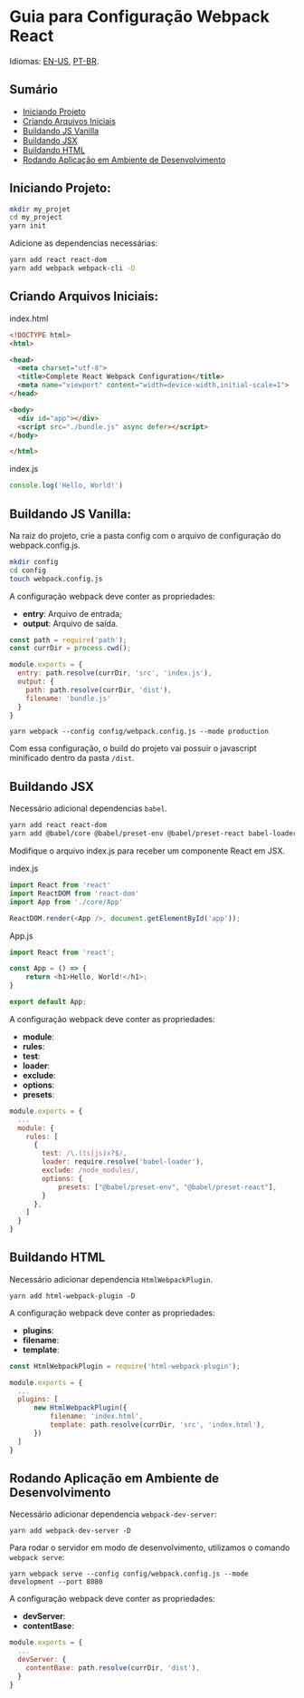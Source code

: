 # Guia para Configuração Webpack React

Idiomas: [EN-US](/react-typescript-webpack-config/blob/main/README.md), [PT-BR](/react-typescript-webpack-config/blob/main/README-pt-br.md).

## Sumário

- [Iniciando Projeto](#iniciando-projeto)
- [Criando Arquivos Iniciais](#criando-arquivos-iniciais)
- [Buildando JS Vanilla](#buildando-js-vanilla)
- [Buildando JSX](#buildando-jsx)
- [Buildando HTML](#buildando-html)
- [Rodando Aplicação em Ambiente de Desenvolvimento](#rodando-aplicação-em-ambiente-de-desenvolvimento)

## Iniciando Projeto:

```bash
mkdir my_projet
cd my_project
yarn init
```

Adicione as dependencias necessárias:

```bash
yarn add react react-dom
yarn add webpack webpack-cli -D
```

## Criando Arquivos Iniciais:

index.html

```html
<!DOCTYPE html>
<html>

<head>
  <meta charset="utf-8">
  <title>Complete React Webpack Configuration</title>
  <meta name="viewport" content="width=device-width,initial-scale=1">
</head>

<body>
  <div id="app"></div>
  <script src="./bundle.js" async defer></script>
</body>

</html>
```

index.js

```js
console.log('Hello, World!')
```

## Buildando JS Vanilla:

Na raiz do projeto, crie a pasta config com o arquivo de configuração do webpack.config.js.

```bash
mkdir config
cd config
touch webpack.config.js
```

A configuração webpack deve conter as propriedades:

- **entry**: Arquivo de entrada;
- **output**: Arquivo de saída.

```js
const path = require('path');
const currDir = process.cwd();

module.exports = {
  entry: path.resolve(currDir, 'src', 'index.js'),
  output: {
    path: path.resolve(currDir, 'dist'),
    filename: 'bundle.js'
  }
}
```

```dash
yarn webpack --config config/webpack.config.js --mode production
```

Com essa configuração, o build do projeto vai possuir o javascript minificado dentro da
pasta `/dist`.

## Buildando JSX

Necessário adicional dependencias `babel`.

```bash
yarn add react react-dom
yarn add @babel/core @babel/preset-env @babel/preset-react babel-loader -D
```

Modifique o arquivo index.js para receber um componente React em JSX.

index.js

```js
import React from 'react'
import ReactDOM from 'react-dom'
import App from './core/App'

ReactDOM.render(<App />, document.getElementById('app'));
```

App.js

```js
import React from 'react';

const App = () => {
    return <h1>Hello, World!</h1>;
}

export default App;
```

A configuração webpack deve conter as propriedades:

- **module**: 
- **rules**: 
- **test**: 
- **loader**: 
- **exclude**: 
- **options**: 
- **presets**: 

```js
module.exports = {
  ...
  module: {
    rules: [
      {
        test: /\.(ts|js)x?$/,
        loader: require.resolve('babel-loader'),
        exclude: /node_modules/,
        options: {
            presets: ["@babel/preset-env", "@babel/preset-react"],
        }
      },
    ]
  }
}
```

## Buildando HTML

Necessário adicionar dependencia `HtmlWebpackPlugin`.

```dash
yarn add html-webpack-plugin -D
```

A configuração webpack deve conter as propriedades:

- **plugins**: 
- **filename**: 
- **template**: 

```js
const HtmlWebpackPlugin = require('html-webpack-plugin');

module.exports = {
  ...
  plugins: [
      new HtmlWebpackPlugin({
          filename: 'index.html',
          template: path.resolve(currDir, 'src', 'index.html'),
      })
  ]
}
```

## Rodando Aplicação em Ambiente de Desenvolvimento

Necessário adicionar dependencia `webpack-dev-server`:

```dash
yarn add webpack-dev-server -D
```

Para rodar o servidor em modo de desenvolvimento, utilizamos o comando `webpack serve`:

```dash
yarn webpack serve --config config/webpack.config.js --mode development --port 8080
```

A configuração webpack deve conter as propriedades:

- **devServer**: 
- **contentBase**: 

```js
module.exports = {
  ...
  devServer: {
    contentBase: path.resolve(currDir, 'dist'),
  }
}
```